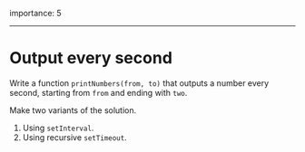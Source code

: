 importance: 5

---

# Output every second

Write a function `printNumbers(from, to)` that outputs a number every second, starting from `from` and ending with `two`.

Make two variants of the solution.

1. Using `setInterval`.
2. Using recursive `setTimeout`.

